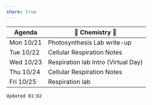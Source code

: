 ```yaml
---
share: true
---
```

| Agenda    | 🧪 Chemistry 🥽                     |
| --------- | ----------------------------------- |
| Mon 10/21 | Photosynthesis Lab write-up         |
| Tue 10/22 | Cellular Respiration Notes          |
| Wed 10/23 | Respiration lab Intro (Virtual Day) |
| Thu 10/24 | Cellular Respiration Notes          |
| Fri 10/25 | Respiration lab                     |

`Updated 01:02`